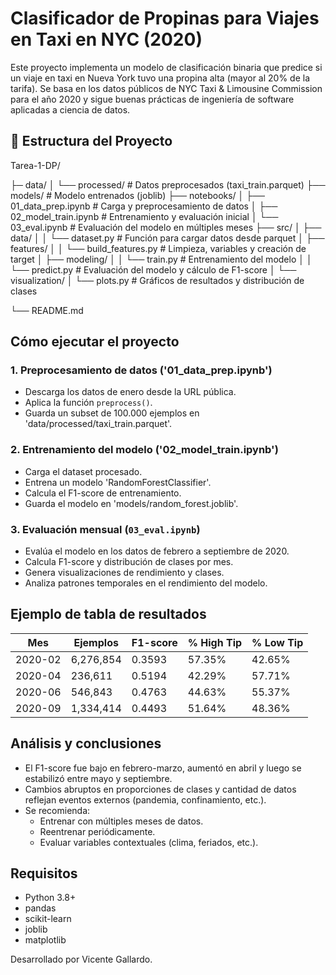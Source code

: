 # Clasificador de Propinas para Viajes en Taxi en NYC (2020)

Este proyecto implementa un modelo de clasificación binaria que predice si un viaje en taxi en Nueva York tuvo una propina alta (mayor al 20% de la tarifa). Se basa en los datos públicos de NYC Taxi & Limousine Commission para el año 2020 y sigue buenas prácticas de ingeniería de software aplicadas a ciencia de datos.

## 📁 Estructura del Proyecto
Tarea-1-DP/

├─ data/
│ └── processed/ # Datos preprocesados (taxi_train.parquet)
├── models/ # Modelo entrenados (joblib)
├── notebooks/
│ ├── 01_data_prep.ipynb # Carga y preprocesamiento de datos
│ ├── 02_model_train.ipynb # Entrenamiento y evaluación inicial
│ └── 03_eval.ipynb # Evaluación del modelo en múltiples meses
├── src/
│ ├── data/
│ │ └── dataset.py # Función para cargar datos desde parquet
│ ├── features/
│ │ └── build_features.py # Limpieza, variables y creación de target
│ ├── modeling/
│ │ └── train.py # Entrenamiento del modelo
│ │ └── predict.py # Evaluación del modelo y cálculo de F1-score
│ └── visualization/
│ └── plots.py # Gráficos de resultados y distribución de clases

└── README.md

## Cómo ejecutar el proyecto

### 1. Preprocesamiento de datos ('01_data_prep.ipynb')
- Descarga los datos de enero desde la URL pública.
- Aplica la función `preprocess()`.
- Guarda un subset de 100.000 ejemplos en 'data/processed/taxi_train.parquet'.

### 2. Entrenamiento del modelo ('02_model_train.ipynb')
- Carga el dataset procesado.
- Entrena un modelo 'RandomForestClassifier'.
- Calcula el F1-score de entrenamiento.
- Guarda el modelo en 'models/random_forest.joblib'.

### 3. Evaluación mensual (`03_eval.ipynb`)
- Evalúa el modelo en los datos de febrero a septiembre de 2020.
- Calcula F1-score y distribución de clases por mes.
- Genera visualizaciones de rendimiento y clases.
- Analiza patrones temporales en el rendimiento del modelo.


## Ejemplo de tabla de resultados 

| Mes      | Ejemplos | F1-score | % High Tip | % Low Tip |
|----------|----------|----------|-------------|------------|
| 2020-02  | 6,276,854 | 0.3593   | 57.35%      | 42.65%     |
| 2020-04  |   236,611 | 0.5194   | 42.29%      | 57.71%     |
| 2020-06  |   546,843 | 0.4763   | 44.63%      | 55.37%     |
| 2020-09  | 1,334,414 | 0.4493   | 51.64%      | 48.36%     |

## Análisis y conclusiones

- El F1-score fue bajo en febrero-marzo, aumentó en abril y luego se estabilizó entre mayo y septiembre.
- Cambios abruptos en proporciones de clases y cantidad de datos reflejan eventos externos (pandemia, confinamiento, etc.).
- Se recomienda:
  - Entrenar con múltiples meses de datos.
  - Reentrenar periódicamente.
  - Evaluar variables contextuales (clima, feriados, etc.).

## Requisitos

- Python 3.8+
- pandas
- scikit-learn
- joblib
- matplotlib

Desarrollado por Vicente Gallardo.